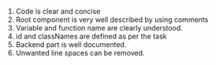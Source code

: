 1. Code is clear and concise
2. Root component is very well described by using comments
3. Variable and function name are clearly understood.
4. id and classNames are defined as per the task
5. Backend part is well documented.
6. Unwanted line spaces can be removed.
